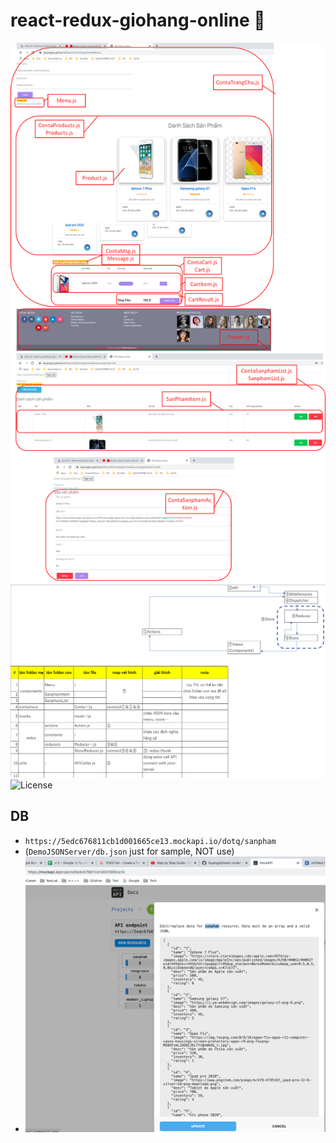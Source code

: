 # react-redux-giohang-online 🐳

![structure](structure.png)
![ReduxDiagram](ReduxDiagram.png)
![License](https://img.shields.io/github/license/tquangdo/react-redux-giohang-online?color=f05340)

## DB
- `https://5edc676811cb1d001665ce13.mockapi.io/dotq/sanpham`
- (`DemoJSONServer/db.json` just for sample, NOT use)
- ![DB](DB.png)
